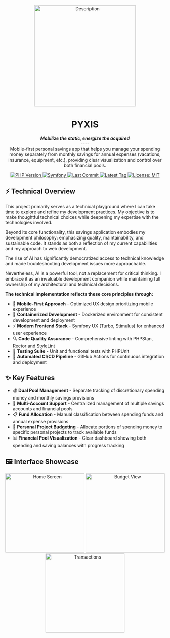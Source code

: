 <div align="center">
    <img src="public/img/logo2.png" alt="Description" style="width: 20rem;">
</div>
<h1 align="center">PYXIS</h1>
<p align="center">
    <b><i>Mobilize the static, energize the acquired</i></b><br>
    ---- <br>
    Mobile-first personal savings app that helps you manage your spending money separately from monthly savings for annual expenses (vacations, insurance, equipment, etc.), providing clear visualization and control over both financial pools.
</p>

<p align="center">
  <a href="https://php.net">
    <img src="https://img.shields.io/badge/php-%5E8.4-blue?logo=php" alt="PHP Version">
  </a>
  <a href="https://symfony.com">
    <img src="https://img.shields.io/badge/symfony-7.3-000000.svg?logo=symfony" alt="Symfony">
  </a>
  <a href="https://github.com/JAGFx/pyxis/commits">
    <img src="https://img.shields.io/github/last-commit/JAGFx/pyxis" alt="Last Commit">
  </a>
  <a href="https://github.com/JAGFx/pyxis/tags">
    <img src="https://img.shields.io/github/v/tag/JAGFx/pyxis" alt="Latest Tag">
  </a>
  <a href="https://github.com/JAGFx/pyxis/tree/master?tab=MIT-1-ov-file">
    <img src="https://img.shields.io/badge/License-MIT-yellow.svg" alt="License: MIT">
  </a>
</p>

## ⚡ Technical Overview

This project primarily serves as a technical playground where I can take time to explore and refine my development practices. My objective is to make thoughtful technical choices while deepening my expertise with the technologies involved.

Beyond its core functionality, this savings application embodies my development philosophy: emphasizing quality, maintainability, and sustainable code. It stands as both a reflection of my current capabilities and my approach to web development.

The rise of AI has significantly democratized access to technical knowledge and made troubleshooting development issues more approachable.

Nevertheless, AI is a powerful tool, not a replacement for critical thinking. I embrace it as an invaluable development companion while maintaining full ownership of my architectural and technical decisions.

**The technical implementation reflects these core principles through:**

- 📱 **Mobile-First Approach** - Optimized UX design prioritizing mobile experience
- 🐳 **Containerized Development** - Dockerized environment for consistent development and deployment
- ⚡ **Modern Frontend Stack** - Symfony UX (Turbo, Stimulus) for enhanced user experience
- 🔍 **Code Quality Assurance** - Comprehensive linting with PHPStan, Rector and StyleLint
- 🧪 **Testing Suite** - Unit and functional tests with PHPUnit
- 🚀 **Automated CI/CD Pipeline** - GitHub Actions for continuous integration and deployment

## ✨ Key Features

- 💰 **Dual Pool Management** - Separate tracking of discretionary spending money and monthly savings provisions
- 🏦 **Multi-Account Support** - Centralized management of multiple savings accounts and financial pools  
- 📋 **Fund Allocation** - Manual classification between spending funds and annual expense provisions
- 🎯 **Personal Project Budgeting** - Allocate portions of spending money to specific personal projects to track available funds  
- 📊 **Financial Pool Visualization** - Clear dashboard showing both spending and saving balances with progress tracking

## 🖼️ Interface Showcase

<p align="center">
  <img src="public/img/img.png" width="250" alt="Home Screen">
  <img src="public/img/img.png" width="250" alt="Budget View">
  <img src="public/img/img.png" width="250" alt="Transactions">
</p>
